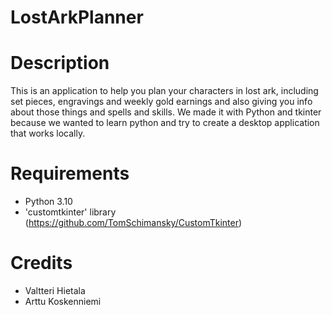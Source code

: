 # LostArkPlanner

# Description

This is an application to help you plan your characters in lost ark, including set pieces, engravings and weekly gold earnings and also giving you info about those things and spells and skills.
We made it with Python and tkinter because we wanted to learn python and try to create a desktop application that works locally. 

# Requirements

- Python 3.10
- 'customtkinter' library (https://github.com/TomSchimansky/CustomTkinter)


# Credits
- Valtteri Hietala
- Arttu Koskenniemi